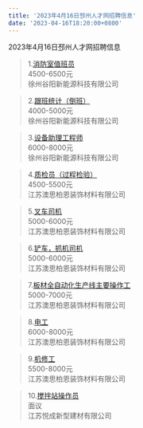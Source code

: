 ```yaml
---
title: '2023年4月16日邳州人才网招聘信息'
date: '2023-04-16T18:20:00+0800'
---
```

2023年4月16日邳州人才网招聘信息
<!--more-->
>1.[消防室值班员](https://www.pzhr.com/job/15881.html)<br>
>4500-6500元<br>
>徐州谷阳新能源科技有限公司

>2.[跟班统计（倒班）](https://www.pzhr.com/job/11680.html)<br>
>4000-5000元<br>
>徐州谷阳新能源科技有限公司

>3.[设备助理工程师](https://www.pzhr.com/job/11394.html)<br>
>6000-8000元<br>
>徐州谷阳新能源科技有限公司

>4.[质检员（过程检验）](https://www.pzhr.com/job/17015.html)<br>
>4500-5500元<br>
>江苏澳思柏恩装饰材料有限公司

>5.[叉车司机](https://www.pzhr.com/job/15999.html)<br>
>5000-6000元<br>
>江苏澳思柏恩装饰材料有限公司

>6.[铲车，抓机司机](https://www.pzhr.com/job/15998.html)<br>
>5000-6000元<br>
>江苏澳思柏恩装饰材料有限公司

>7.[板材全自动化生产线主要操作工](https://www.pzhr.com/job/15777.html)<br>
>5000-7000元<br>
>江苏澳思柏恩装饰材料有限公司

>8.[电工](https://www.pzhr.com/job/15232.html)<br>
>6000-8000元<br>
>江苏澳思柏恩装饰材料有限公司

>9.[机修工](https://www.pzhr.com/job/15231.html)<br>
>5500-8000元<br>
>江苏澳思柏恩装饰材料有限公司

>10.[搅拌站操作员](https://www.pzhr.com/job/17351.html)<br>
>面议<br>
>江苏悦成新型建材有限公司

